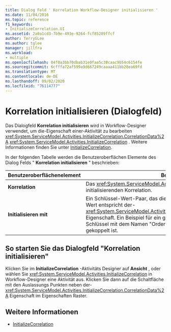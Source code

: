 ```yaml
---
title: Dialog Feld ' Korrelation Workflow-Designer initialisieren '
ms.date: 11/04/2016
ms.topic: reference
f1_keywords:
- InitializeCorrelation.UI
ms.assetid: 2a0a1cd3-7b9e-493e-9264-fcf85289ffcf
author: TerryGLee
ms.author: tglee
manager: jillfra
ms.workload:
- multiple
ms.openlocfilehash: 04f0a3bb70dbab31e0faa5c38caac9b54c6154fe
ms.sourcegitcommit: 6cfffa72af599a9d667249caaaa411bb28ea69fd
ms.translationtype: MT
ms.contentlocale: de-DE
ms.lasthandoff: 09/02/2020
ms.locfileid: "76114777"
---
```

# <a name="initialize-correlation-dialog-box"></a>Korrelation initialisieren (Dialogfeld)

Das Dialogfeld **Korrelation initialisieren** wird in Workflow-Designer verwendet, um die-Eigenschaft einer-Aktivität zu bearbeiten <xref:System.ServiceModel.Activities.InitializeCorrelation.CorrelationData%2A> <xref:System.ServiceModel.Activities.InitializeCorrelation> . Weitere Informationen finden Sie unter [InitializeCorrelation](../workflow-designer/initializecorrelation-activity-designer.md).

In der folgenden Tabelle werden die Benutzeroberflächen Elemente des Dialog Felds " **Korrelation initialisieren** " beschrieben:

|Benutzeroberflächenelement|Beschreibung|
|-|-----------------|
|**Korrelation**|Das <xref:System.ServiceModel.Activities.CorrelationHandle>-Objekt der zu initialisierenden Korrelation.|
|**Initialisieren mit**|Ein Schlüssel-Wert-Paar, das die Daten zum Initialisieren enthält. Dieser Wert entspricht der- <xref:System.ServiceModel.Activities.InitializeCorrelation.CorrelationData%2A> Eigenschaft. Ein Beispiel für ein gültiges Schlüssel-Wert-Paar ist ein Schlüssel mit dem Namen "OrderID", der mit einer Variablen namens OrderID gekoppelt ist.|

## <a name="to-launch-the-initialize-correlation-dialog-box"></a>So starten Sie das Dialogfeld "Korrelation initialisieren"

Klicken Sie im **InitializeCorrelation** -Aktivitäts Designer auf **Ansicht** , oder wählen Sie <xref:System.ServiceModel.Activities.InitializeCorrelation> in Workflow-Designer eine Aktivität aus. Klicken Sie dann auf die Schaltfläche mit den Auslassungs Punkten neben der- <xref:System.ServiceModel.Activities.InitializeCorrelation.CorrelationData%2A> Eigenschaft im Eigenschaften Raster.

## <a name="see-also"></a>Weitere Informationen

- [InitializeCorrelation](../workflow-designer/initializecorrelation-activity-designer.md)
